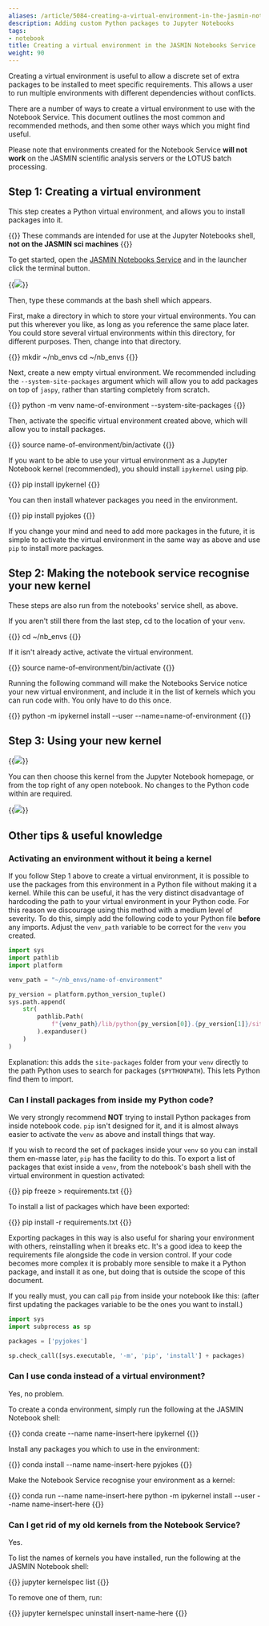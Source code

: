 ```yaml
---
aliases: /article/5084-creating-a-virtual-environment-in-the-jasmin-notebooks-service
description: Adding custom Python packages to Jupyter Notebooks
tags:
- notebook
title: Creating a virtual environment in the JASMIN Notebooks Service
weight: 90
---
```


Creating a virtual environment is useful to allow a discrete set of extra
packages to be installed to meet specific requirements. This allows a user to
run multiple environments with different dependencies without conflicts.

There are a number of ways to create a virtual environment to use with the
Notebook Service. This document outlines the most common and recommended
methods, and then some other ways which you might find useful.

Please note that environments created for the Notebook Service **will not work**
on the JASMIN scientific analysis servers or the LOTUS batch processing.

## Step 1: Creating a virtual environment

This step creates a Python virtual environment, and allows you to install
packages into it.

{{<alert type="danger">}}
These commands are intended for use at the Jupyter
Notebooks shell, **not on the JASMIN sci machines**
{{</alert>}}

To get started, open the [JASMIN Notebooks Service](https://notebooks.jasmin.ac.uk/)
and in the launcher click the terminal button.


{{<image src="/img/docs/creating-a-virtual-environment-in-the-jasmin-notebooks-service/notebook-terminal.png" caption="Opening the terminal">}}

Then, type these commands at the bash shell which appears.

First, make a directory in which to store your virtual environments. You can
put this wherever you like, as long as you reference the same place later. You
could store several virtual environments within this directory, for different
purposes. Then, change into that directory.

{{<command user="user" host="jupyter-user">}}
mkdir ~/nb_envs
cd ~/nb_envs
{{</command>}}

Next, create a new empty virtual environment. We recommended including the
`--system-site-packages` argument which will allow you to add packages on top
of `jaspy`, rather than starting completely from scratch.

{{<command user="user" host="jupyter-user">}}
python -m venv name-of-environment --system-site-packages
{{</command>}}

Then, activate the specific virtual environment created above, which will
allow you to install packages.

{{<command user="user" host="jupyter-user">}}
source name-of-environment/bin/activate
{{</command>}}

If you want to be able to use your virtual environment as a Jupyter Notebook
kernel (recommended), you should install `ipykernel` using pip.

{{<command user="user" host="jupyter-user">}}
pip install ipykernel
{{</command>}}

You can then install whatever packages you need in the environment.

{{<command user="user" host="jupyter-user">}}
pip install pyjokes
{{</command>}}

If you change your mind and need to add more packages in the future, it is
simple to activate the virtual environment in the same way as above and use
`pip` to install more packages.

## Step 2: Making the notebook service recognise your new kernel

These steps are also run from the notebooks' service shell, as above.

If you aren't still there from the last step, cd to the location of your `venv`.

{{<command user="user" host="jupyter-user">}}
cd ~/nb_envs
{{</command>}}

If it isn't already active, activate the virtual environment.

{{<command user="user" host="jupyter-user">}}
    source name-of-environment/bin/activate
{{</command>}}

Running the following command will make the Notebooks Service notice your new
virtual environment, and include it in the list of kernels which you can run
code with. You only have to do this once.

{{<command user="user" host="jupyter-user">}}
python -m ipykernel install --user --name=name-of-environment
{{</command>}}

## Step 3: Using your new kernel

{{<image src="/img/docs/creating-a-virtual-environment-in-the-jasmin-notebooks-service/197739637-1e75ce45-c0de-49ec-b168-d2dc101ca7fe.png" caption="Select kernel, in this case: 'name-of-environment'" wrapper="col-6 mx-auto">}}

You can then choose this kernel from the Jupyter Notebook homepage, or from the top
right of any open notebook. No changes to the Python code within are required.

{{<image src="/img/docs/creating-a-virtual-environment-in-the-jasmin-notebooks-service/197740127-074abd6d-f0f2-4450-8c4c-232a5800137c.png" caption="Kernel name shown in notebook title tab">}}

## Other tips & useful knowledge

### Activating an environment without it being a kernel

If you follow Step 1 above to create a virtual environment, it is possible to
use the packages from this environment in a Python file without making it a
kernel. While this can be useful, it has the very distinct disadvantage of
hardcoding the path to your virtual environment in your Python code. For this
reason we discourage using this method with a medium level of severity. To do
this, simply add the following code to your Python file **before** any
imports. Adjust the `venv_path` variable to be correct for the `venv` you
created.

```python
import sys
import pathlib
import platform

venv_path = "~/nb_envs/name-of-environment"

py_version = platform.python_version_tuple()
sys.path.append(
    str(
        pathlib.Path(
            f"{venv_path}/lib/python{py_version[0]}.{py_version[1]}/site-packages/"
        ).expanduser()
    )
)
```

Explanation: this adds the `site-packages` folder from your `venv` directly to the
path Python uses to search for packages (`$PYTHONPATH`). This lets Python
find them to import.

### Can I install packages from inside my Python code?

We very strongly recommend **NOT** trying to install Python packages from
inside notebook code. `pip` isn't designed for it, and it is almost always
easier to activate the `venv` as above and install things that way.

If you wish to record the set of packages inside your `venv` so you can install
them en-masse later, `pip` has the facility to do this. To export a list of
packages that exist inside a `venv`, from the notebook's bash shell with the
virtual environment in question activated:

{{<command user="user" host="jupyter-user">}}
pip freeze > requirements.txt
{{</command>}}

To install a list of packages which have been exported:

{{<command user="user" host="jupyter-user">}}
pip install -r requirements.txt
{{</command>}}

Exporting packages in this way is also useful for sharing your environment
with others, reinstalling when it breaks etc. It's a good idea to keep the
requirements file alongside the code in version control. If your code becomes
more complex it is probably more sensible to make it a Python package, and
install it as one, but doing that is outside the scope of this document.

If you really must, you can call `pip` from inside your notebook like this:
(after first updating the packages variable to be the ones you want to
install.)

```python
import sys
import subprocess as sp

packages = ['pyjokes']

sp.check_call([sys.executable, '-m', 'pip', 'install'] + packages)
```

### Can I use conda instead of a virtual environment?

Yes, no problem.

To create a conda environment, simply run the following at the JASMIN
Notebook shell:

{{<command user="user" host="jupyter-user">}}
conda create --name name-insert-here ipykernel
{{</command>}}

Install any packages you which to use in the environment:

{{<command user="user" host="jupyter-user">}}
conda install --name name-insert-here pyjokes
{{</command>}}

Make the Notebook Service recognise your environment as a kernel:

{{<command user="user" host="jupyter-user">}}
conda run --name name-insert-here python -m ipykernel install --user --name name-insert-here
{{</command>}}

### Can I get rid of my old kernels from the Notebook Service?

Yes.

To list the names of kernels you have installed, run the following at the
JASMIN Notebook shell:

{{<command user="user" host="jupyter-user">}}
jupyter kernelspec list
{{</command>}}

To remove one of them, run:

{{<command user="user" host="jupyter-user">}}
jupyter kernelspec uninstall insert-name-here
{{</command>}}

